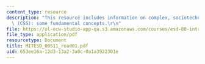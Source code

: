 ```yaml
---
content_type: resource
description: "This resource includes information on complex, sociotechnical systems\
  \ (CSS): some fundamental concepts.\r\n"
file: https://ol-ocw-studio-app-qa.s3.amazonaws.com/courses/esd-00-introduction-to-engineering-systems-spring-2011/653ee16a12d313a23a0c0a1a3922301e_MITESD_00S11_read01.pdf
file_type: application/pdf
resourcetype: Document
title: MITESD_00S11_read01.pdf
uid: 653ee16a-12d3-13a2-3a0c-0a1a3922301e
---
```

